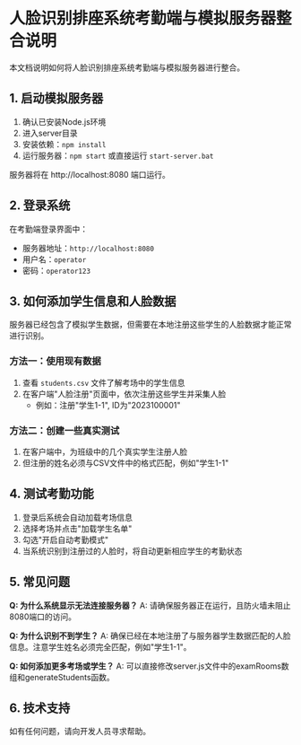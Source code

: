 # 人脸识别排座系统考勤端与模拟服务器整合说明

本文档说明如何将人脸识别排座系统考勤端与模拟服务器进行整合。

## 1. 启动模拟服务器

1. 确认已安装Node.js环境
2. 进入server目录
3. 安装依赖：`npm install`
4. 运行服务器：`npm start` 或直接运行 `start-server.bat`

服务器将在 http://localhost:8080 端口运行。

## 2. 登录系统

在考勤端登录界面中：
- 服务器地址：`http://localhost:8080`
- 用户名：`operator`
- 密码：`operator123`

## 3. 如何添加学生信息和人脸数据

服务器已经包含了模拟学生数据，但需要在本地注册这些学生的人脸数据才能正常进行识别。

### 方法一：使用现有数据

1. 查看 `students.csv` 文件了解考场中的学生信息
2. 在客户端"人脸注册"页面中，依次注册这些学生并采集人脸
   - 例如：注册"学生1-1", ID为"2023100001"

### 方法二：创建一些真实测试

1. 在客户端中，为班级中的几个真实学生注册人脸
2. 但注册的姓名必须与CSV文件中的格式匹配，例如"学生1-1"

## 4. 测试考勤功能

1. 登录后系统会自动加载考场信息
2. 选择考场并点击"加载学生名单"
3. 勾选"开启自动考勤模式"
4. 当系统识别到注册过的人脸时，将自动更新相应学生的考勤状态

## 5. 常见问题

**Q: 为什么系统显示无法连接服务器？**
A: 请确保服务器正在运行，且防火墙未阻止8080端口的访问。

**Q: 为什么识别不到学生？**
A: 确保已经在本地注册了与服务器学生数据匹配的人脸信息。注意学生姓名必须完全匹配，例如"学生1-1"。

**Q: 如何添加更多考场或学生？**
A: 可以直接修改server.js文件中的examRooms数组和generateStudents函数。

## 6. 技术支持

如有任何问题，请向开发人员寻求帮助。 